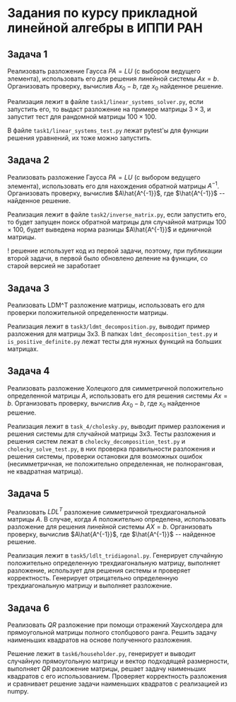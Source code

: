 # Задания по курсу прикладной линейной алгебры в ИППИ РАН

## Задача 1
Реализовать разложение Гаусса $PA = LU$ (с выбором ведущего  элемента), использовать его для решения линейной системы $Ax = b$. 
Организовать проверку, вычислив $Ax_0 - b$, где $x_0$ найденное решение.

Реализация лежит в файле `task1/linear_systems_solver.py`, если запустить его, то выдаст разложение на примере матрицы $3\times 3$, и запустит тест для рандомной матрицы $100\times 100$. 

В файле `task1/linear_systems_test.py` лежат pytest'ы для функции решения уравнений, их тоже можно запустить.

## Задача 2
Реализовать разложение Гаусса $PA = LU$ (с выбором ведущего  элемента), использовать его для нахождения обратной матрицы $A^{-1}$. 
Организовать проверку, вычислив $A\hat{A^{-1}}$, где $\hat{A^{-1}}$ -- найденное решение.

Реализация лежит в файле `task2/inverse_matrix.py`, если запустить его, то будет запущен поиск обратной матрицы для случайной матрицы $100\times 100$, будет выведена норма разницы $A\hat{A^{-1}}$ и единичной матрицы. 

! решение использует код из первой задачи, поэтому, при публикации второй задачи, в первой было обновлено деление на функции, со старой версией не заработает

## Задача 3
Реализовать LDM^T разложение матрицы, использовать его для проверки положительной определенности матрицы.

Реализация лежит в `task3/ldmt_decomposition.py`, выводит пример разложения для матрицы 3x3. В папках `ldmt_decomposition_test.py` и `is_positive_definite.py` лежат тесты для нужных функций на больших матрицах.

## Задача 4
Реализовать разложение Холецкого для симметричной положительно определенной матрицы $A$, использовать его для решения системы $Ax = b$. Организовать проверку, вычислив $Ax_0 - b$, где $x_0$ найденное решение.

Реализация лежит в `task_4/cholesky.py`, выводит пример разложения и решения системы для случайной матрицы 3x3. Тесты разложения и решения систем лежат в `cholecky_decomposition_test.py` и `cholecky_solve_test.py`, в них проверка правильности разложения и решения системы, проверки остановки для возможных ошибок (несимметричная, не положительно определенная, не полноранговая, не квадратная матрица).

## Задача 5
Реализовать $LDL^T$ разложение симметричной трехдиагональной матрицы $A$. В случае, когда $A$ положительно определена, использовать разложение для решения линейной системы $AX=b$. Организовать проверку, вычислив $A\hat{A^{-1}}$, где $\hat{A^{-1}}$ -- найденное решение.

Реализация лежит в `task5/ldlt_tridiagonal.py`. Генерирует случайную положительно определенную трехдиагональную матрицу, выполняет разложение, использует для решения системы и проверяет корректность. Генерирует отрицательно определенную трехдиагональную матрицу и выполняет разложение.

## Задача 6
Реализовать $QR$ разложение при помощи отражений Хаусхолдера для прямоугольной матрицы полного столбцового ранга. Решить задачу наименьших квадратов на основе полученного разложения.

Решение лежит в `task6/householder.py`, генерирует и выводит случайную прямоугольную матрицу и вектор подходящей размерности, выполняет $QR$ разложение матрицы, решает задачу наименьших квадратов с его использованием. Проверяет корректность разложения и сравнивает решение задачи наименьших квадратов с реализацией из numpy.
